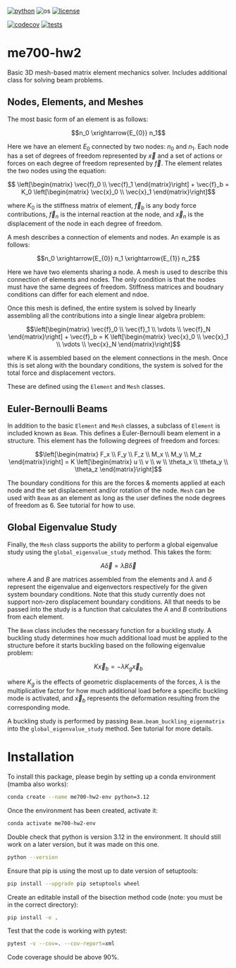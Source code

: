 [![python](https://img.shields.io/badge/python-3.12-blue.svg)](https://www.python.org/)
![os](https://img.shields.io/badge/os-ubuntu%20|%20macos%20|%20windows-blue.svg)
[![license](https://img.shields.io/badge/license-MIT-green.svg)](https://github.com/sandialabs/sibl#license)

[![codecov](https://codecov.io/gh/rtengle/me700-hw2/graph/badge.svg?token=V8BG4FHMD7)](https://codecov.io/gh/rtengle/me700-hw2)
[![tests](https://github.com/rtengle/me700-hw2/actions/workflows/tests.yml/badge.svg)](https://github.com/rtengle/me700-hw2/actions)

# me700-hw2
Basic 3D mesh-based matrix element mechanics solver. Includes additional class for solving beam problems. 

## Nodes, Elements, and Meshes

The most basic form of an element is as follows:

```math
n_0 \xrightarrow{E_{0}} n_1
```

Here we have an element $E_0$ connected by two nodes: $n_0$ and $n_1$. Each node has a set of degrees of freedom represented by $\vec{x}$ and a set of actions or forces on each degree of freedom represented by $\vec{f}$. The element relates the two nodes using the equation:

$$ \left[\begin{matrix} \vec{f}_0 \\ \vec{f}_1 \end{matrix}\right] + \vec{f}_b = K_0 \left[\begin{matrix} \vec{x}_0 \\ \vec{x}_1 \end{matrix}\right]$$

where $K_0$ is the stiffness matrix of element, $\vec{f}_b$ is any body force contributions, $\vec{f}_n$ is the internal reaction at the node, and $\vec{x}_n$ is the displacement of the node in each degree of freedom.

A mesh describes a connection of elements and nodes. An example is as follows:

$$n_0 \xrightarrow{E_{0}} n_1 \xrightarrow{E_{1}} n_2$$

Here we have two elements sharing a node. A mesh is used to describe this connection of elements and nodes. The only condition is that the nodes must have the same degrees of freedom. Stiffness matrices and boudnary conditions can differ for each element and ndoe.

Once this mesh is defined, the entire system is solved by linearly assembling all the contributions into a single linear algebra problem:

$$\left[\begin{matrix} \vec{f}_0 \\ \vec{f}_1 \\ \vdots \\ \vec{f}_N \end{matrix}\right] + \vec{f}_b = K \left[\begin{matrix} \vec{x}_0 \\ \vec{x}_1 \\ \vdots \\ \vec{x}_N \end{matrix}\right]$$

where K is assembled based on the element connections in the mesh. Once this is set along with the boundary conditions, the system is solved for the total force and displacement vectors.

These are defined using the ```Element``` and ```Mesh``` classes.

## Euler-Bernoulli Beams

In addition to the basic ```Element``` and ```Mesh``` classes, a subclass of ```Element``` is included known as ```Beam```. This defines a Euler-Bernoulli beam element in a structure. This element has the following degrees of freedom and forces:

$$\left[\begin{matrix} F_x \\ F_y \\ F_z \\ M_x \\ M_y \\ M_z \end{matrix}\right] = K \left[\begin{matrix} u \\ v \\ w \\ \theta_x \\ \theta_y \\ \theta_z \end{matrix}\right]$$

The boundary conditions for this are the forces & moments applied at each node and the set displacement and/or rotation of the node. ```Mesh``` can be used with ```Beam``` as an element as long as the user defines the node degrees of freedom as 6. See tutorial for how to use.

## Global Eigenvalue Study

Finally, the ```Mesh``` class supports the ability to perform a global eigenvalue study using the ```global_eigenvalue_study``` method. This takes the form:

$$A\vec{\delta} = \lambda B \vec{\delta}$$

where $A$ and $B$ are matrices assembled from the elements and $\lambda$ and $\delta$ represent the eigenvalue and eigenvectors respectively for the given system boundary conditions. Note that this study currently does not support non-zero displacement boundary conditions. All that needs to be passed into the study is a function that calculates the $A$ and $B$ contributions from each element.

The ```Beam``` class includes the necessary function for a buckling study. A buckling study determines how much additional load must be applied to the structure before it starts buckling based on the following eigenvalue problem:

$$K \vec{x}_b = -\lambda K_g \vec{x}_b$$

where $K_g$ is the effects of geometric displacements of the forces, $\lambda$ is the multiplicative factor for how much additional load before a specific buckling mode is activated, and $\vec{x}_b$ represents the deformation resulting from the corresponding mode.

A buckling study is performed by passing ```Beam.beam_buckling_eigenmatrix``` into the  ```global_eigenvalue_study``` method. See tutorial for more details.

# Installation

To install this package, please begin by setting up a conda environment (mamba also works):
```bash
conda create --name me700-hw2-env python=3.12
```
Once the environment has been created, activate it:

```bash
conda activate me700-hw2-env
```
Double check that python is version 3.12 in the environment. It should still work on a later version, but it was made on this one.
```bash
python --version
```
Ensure that pip is using the most up to date version of setuptools:
```bash
pip install --upgrade pip setuptools wheel
```
Create an editable install of the bisection method code (note: you must be in the correct directory):
```bash
pip install -e .
```
Test that the code is working with pytest:
```bash
pytest -v --cov=. --cov-report=xml
```
Code coverage should be above 90%.

